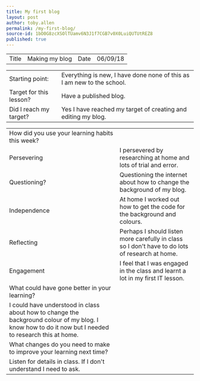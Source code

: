 ```yaml
---
title: My first blog
layout: post
author: toby.allen
permalink: /my-first-blog/
source-id: 1bO0G8zcXSOlTUamv6N3J1f7CGB7v0X0LuiQUTUtREZ8
published: true
---
```

<table>
  <tr>
    <td>Title</td>
    <td>Making my blog</td>
    <td>Date</td>
    <td>06/09/18</td>
  </tr>
</table>


<table>
  <tr>
    <td>Starting point:</td>
    <td>Everything is new, I have done none of this as I am new to the school.</td>
  </tr>
  <tr>
    <td>Target for this lesson?</td>
    <td>Have a published blog.</td>
  </tr>
  <tr>
    <td>Did I reach my target?</td>
    <td>Yes I have reached my target of creating and editing my blog.</td>
  </tr>
</table>


<table>
  <tr>
    <td>How did you use your learning habits this week?</td>
    <td></td>
  </tr>
  <tr>
    <td>Persevering</td>
    <td>I persevered by researching at home and lots of trial and error.</td>
  </tr>
  <tr>
    <td>Questioning?</td>
    <td>Questioning the internet about how to change the background of my blog. </td>
  </tr>
  <tr>
    <td>Independence</td>
    <td>At home I worked out how to get the code for the background and colours. </td>
  </tr>
  <tr>
    <td>Reflecting</td>
    <td>Perhaps I should listen more carefully in class so I don't have to do lots of research at home.</td>
  </tr>
  <tr>
    <td>Engagement</td>
    <td>I feel that I was engaged in the class and learnt a lot in my first IT lesson.</td>
  </tr>
  <tr>
    <td>What could have gone better in your learning?</td>
    <td></td>
  </tr>
  <tr>
    <td>I could have understood in class about how to change the background colour of my blog. I know how to do it now but I needed to research this at home.  </td>
    <td></td>
  </tr>
  <tr>
    <td>What changes do you need to make to improve your learning next time?</td>
    <td></td>
  </tr>
  <tr>
    <td>Listen for details in class. If I don't understand I need to ask.</td>
    <td></td>
  </tr>
</table>


